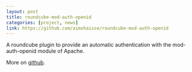 ```yaml
---
layout: post
title: roundcube-mod-auth-openid
categories: [project, news]
link: https://github.com/aimxhaisse/roundcube-mod-auth-openid
---
```


A roundcube plugin to provide an automatic authentication with the
mod-auth-openid module of Apache.

More on [github](https://github.com/aimxhaisse/roundcube-mod-auth-openid).
